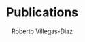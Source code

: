 ---
aliases:
- papers
- research
author: Roberto Villegas-Diaz
tags:
- index
title: Publications
---